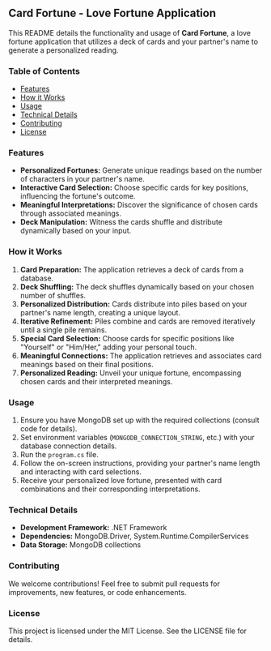 ## Card Fortune - Love Fortune Application

This README details the functionality and usage of **Card Fortune**, a love fortune application that utilizes a deck of cards and your partner's name to generate a personalized reading.

### Table of Contents

- [Features](#features)
- [How it Works](#how-it-works)
- [Usage](#usage)
- [Technical Details](#technical-details)
- [Contributing](#contributing)
- [License](#license)

### Features

- **Personalized Fortunes:** Generate unique readings based on the number of characters in your partner's name.
- **Interactive Card Selection:** Choose specific cards for key positions, influencing the fortune's outcome.
- **Meaningful Interpretations:** Discover the significance of chosen cards through associated meanings.
- **Deck Manipulation:** Witness the cards shuffle and distribute dynamically based on your input.

### How it Works

1. **Card Preparation:** The application retrieves a deck of cards from a database.
2. **Deck Shuffling:** The deck shuffles dynamically based on your chosen number of shuffles.
3. **Personalized Distribution:** Cards distribute into piles based on your partner's name length, creating a unique layout.
4. **Iterative Refinement:** Piles combine and cards are removed iteratively until a single pile remains.
5. **Special Card Selection:** Choose cards for specific positions like "Yourself" or "Him/Her," adding your personal touch.
6. **Meaningful Connections:** The application retrieves and associates card meanings based on their final positions.
7. **Personalized Reading:** Unveil your unique fortune, encompassing chosen cards and their interpreted meanings.

### Usage

1. Ensure you have MongoDB set up with the required collections (consult code for details).
2. Set environment variables (`MONGODB_CONNECTION_STRING`, etc.) with your database connection details.
3. Run the `program.cs` file.
4. Follow the on-screen instructions, providing your partner's name length and interacting with card selections.
5. Receive your personalized love fortune, presented with card combinations and their corresponding interpretations.

### Technical Details

- **Development Framework:** .NET Framework
- **Dependencies:** MongoDB.Driver, System.Runtime.CompilerServices
- **Data Storage:** MongoDB collections

### Contributing

We welcome contributions! Feel free to submit pull requests for improvements, new features, or code enhancements.

### License

This project is licensed under the MIT License. See the LICENSE file for details.
